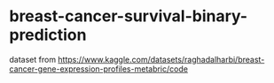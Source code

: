 # breast-cancer-survival-binary-prediction
dataset from https://www.kaggle.com/datasets/raghadalharbi/breast-cancer-gene-expression-profiles-metabric/code
